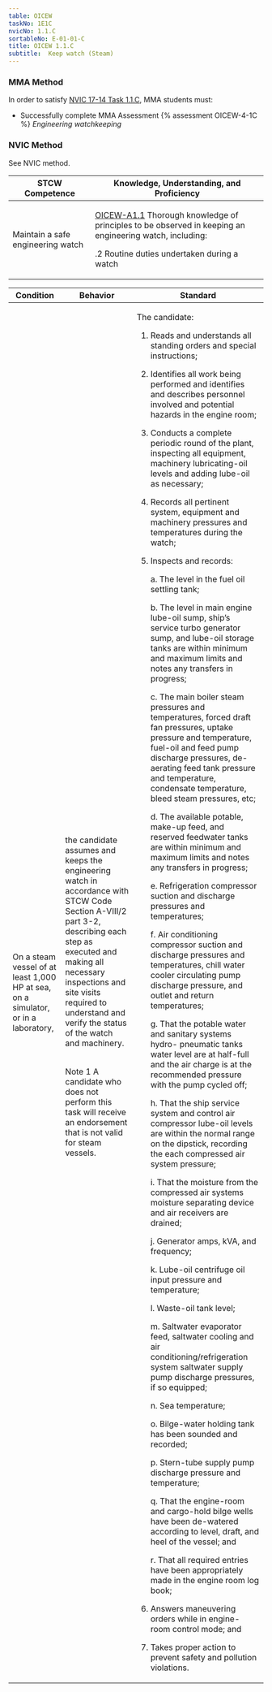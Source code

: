 ```yaml
---
table: OICEW
taskNo: 1E1C
nvicNo: 1.1.C 
sortableNo: E-01-01-C
title: OICEW 1.1.C 
subtitle:  Keep watch (Steam)
---
```



### MMA Method

In order to satisfy  [NVIC 17-14  Task  1.1.C]({{site.baseurl}}/assets/images/nvic-17-14.pdf), MMA students must:

* Successfully complete MMA Assessment {% assessment OICEW-4-1C %} *Engineering watchkeeping*


### NVIC Method

<a onclick="togglevisibility('nvic_methods')" >See NVIC method.</a>

<div id='nvic_methods' class='hide'>

<table>
<thead>
<tr>
<th class='forty'> STCW Competence </th>
<th class='sixty'> Knowledge, Understanding, and Proficiency </th>
</tr>
</thead>




<tbody>
<tr><td markdown='1'>

Maintain a safe engineering watch

</td><td markdown='1'>

[OICEW-A1.1]({{site.baseurl}}/tables/31.html#OICEW-A1.1) Thorough knowledge of principles to be observed in keeping an engineering watch, including: 

.2  Routine duties undertaken during a watch

</td></tr>


</tbody>
</table>


<table>
<thead>
<tr><th class='twenty'>  Condition </th><th class='twenty'> Behavior </th><th  class='sixty'>Standard </th></tr>
</thead>
<tbody >



<tr><td markdown='1'>

On a steam vessel of at least 1,000 HP at sea, on a simulator, or in a laboratory,

</td><td markdown='1'>

the candidate assumes and keeps the engineering watch in accordance with STCW Code Section A-VIII/2 part 3-2, describing each step as executed and making all necessary inspections and site visits required to understand and verify the status of the watch and machinery.

<br>

<div class="tooltip">Note 1
<span class="tooltiptext">
A candidate who does not perform this task will receive an endorsement that is not valid for steam vessels.
</span>
</div>


</td><td markdown='1'>

The candidate:

1. Reads and understands all standing orders and special instructions;

2. Identifies all work being performed and identifies and describes personnel involved and potential hazards in the engine room;

3. Conducts a complete periodic round of the plant, inspecting all equipment, machinery lubricating-oil levels and adding lube-oil as necessary;

4. Records all pertinent system, equipment and machinery pressures and temperatures during the watch;

5. Inspects and records:

     a. The level in the fuel oil settling tank;

     b. The level in main engine lube-oil sump, ship’s service turbo generator sump, and lube-oil storage tanks are within minimum and maximum limits and notes any transfers in progress;

     c. The main boiler steam pressures and temperatures, forced draft fan pressures, uptake pressure and temperature, fuel-oil and feed pump discharge pressures, de-aerating feed tank pressure and temperature, condensate temperature, bleed steam pressures, etc;

     d. The available potable, make-up feed, and reserved feedwater tanks are within minimum and maximum limits and notes any transfers in progress;

     e. Refrigeration compressor suction and discharge pressures and temperatures; 

     f. Air conditioning compressor suction and discharge         pressures and temperatures, chill water cooler circulating         pump discharge pressure, and outlet and return         temperatures;

     g. That the potable water and sanitary systems hydro-         pneumatic tanks water level are at half-full and the air         charge is at the recommended pressure with the pump         cycled off;

     h. That the ship service system and control air compressor         lube-oil levels are within the normal range on the         dipstick, recording the each compressed air system         pressure;

     i. That the moisture from the compressed air systems         moisture separating device and air receivers are drained;

     j. Generator amps, kVA, and frequency;

     k. Lube-oil centrifuge oil input pressure and temperature;

     l. Waste-oil tank level;

     m. Saltwater evaporator feed, saltwater cooling and air         conditioning/refrigeration system saltwater supply pump         discharge pressures, if so equipped;

     n. Sea temperature;

     o. Bilge-water holding tank has been sounded and         recorded;

     p. Stern-tube supply pump discharge pressure and temperature;

     q. That the engine-room and cargo-hold bilge wells have been de-watered according to level, draft, and heel of the vessel; and

     r. That all required entries have been appropriately made in the engine room log book;

6. Answers maneuvering orders while in engine-room control mode; and

7. Takes proper action to prevent safety and pollution violations.

</td></tr>
</tbody>
</table>
</div>
